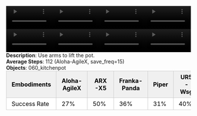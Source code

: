 <!DOCTYPE html>
<html lang="en">
<body>
    <div style="display: flex;">
        <video src="./task_video_clean/lift_pot/aloha-agilex_head.mp4" controls loop muted autoplay style="width: 25%;"></video>
        <video src="./task_video_clean/lift_pot/franka-panda_head.mp4" controls loop muted autoplay style="width: 25%;"></video>
        <video src="./task_video_clean/lift_pot/ARX-X5_head.mp4" controls loop muted autoplay style="width: 25%;"></video>
        <video src="./task_video_clean/lift_pot/ur5-wsg_head.mp4" controls loop muted autoplay style="width: 25%;"></video>
    </div>
    <div style="display: flex;">
        <video src="./task_video_clean/lift_pot/aloha-agilex_world.mp4" controls loop muted autoplay style="width: 25%;"></video>
        <video src="./task_video_clean/lift_pot/franka-panda_world.mp4" controls loop muted autoplay style="width: 25%;"></video>
        <video src="./task_video_clean/lift_pot/ARX-X5_world.mp4" controls loop muted autoplay style="width: 25%;"></video>
        <video src="./task_video_clean/lift_pot/ur5-wsg_world.mp4" controls loop muted autoplay style="width: 25%;"></video>
    </div>
    <b>Description</b>: Use arms to lift the pot.<br>
    <b>Average Steps</b>: 112 (Aloha-AgileX, save_freq=15)<br>
    <b>Objects</b>: 060_kitchenpot<br>
    <table style="margin:0 auto;border-collapse:collapse;width:auto;min-width:180px;background-color:white;">
        <thead>
            <tr style="background:#f0f0f0;">
                <th style="border:1px solid #ccc;padding:6px 14px;color:black;">Embodiments</th>
                <th style="border:1px solid #ccc;padding:6px 14px;color:black;">Aloha-AgileX</th>
                <th style="border:1px solid #ccc;padding:6px 14px;color:black;">ARX-X5</th>
                <th style="border:1px solid #ccc;padding:6px 14px;color:black;">Franka-Panda</th>
                <th style="border:1px solid #ccc;padding:6px 14px;color:black;">Piper</th>
                <th style="border:1px solid #ccc;padding:6px 14px;color:black;">UR5-Wsg</th>
            </tr>
        </thead>
        <tbody>
            <tr style="background:white;">
                <td style="border:1px solid #ccc;padding:6px 14px;color:black;">Success Rate</td>
                <td style="border:1px solid #ccc;padding:6px 14px;color:black;">27%</td>
                <td style="border:1px solid #ccc;padding:6px 14px;color:black;">50%</td>
                <td style="border:1px solid #ccc;padding:6px 14px;color:black;">36%</td>
                <td style="border:1px solid #ccc;padding:6px 14px;color:black;">31%</td>
                <td style="border:1px solid #ccc;padding:6px 14px;color:black;">40%</td>
            </tr>
        </tbody>
    </table>
</body>
</html>
